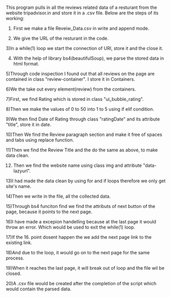 This program pulls in all the reviews related data of a resturant from the website tripadvisor.in and store it in a .csv file.
Below are the steps of its working:

1) First we make a file Reveiw_Data.csv in write and append mode.

2) We give the URL of the resturant in the code.

3)In a while(1) loop we start the connection of URl, store it and the close it.

4) With the help of library bs4(beautifulSoup), we parse the stored data in html format.

5)Through code inspection I found out that all reviews on the page are contained in  class "review-container". I store it in Containers.

6)We the take out every element(review) from the containers.

7)First, we find Rating which is stored in class "ui_bubble_rating".

8)Then we make the values of 0 to 50 into 1 to 5 using if elif condition.

9)We then find Date of Rating through class "ratingDate" and its attribute "title", store it in date.

10)Then We find the Review  paragraph section and make it free of spaces and tabs using replace function.

11)Then we find the Review Title and the do the same as above, to make data clean.

12) Then we find the website name using class img and attribute "data-lazyurl".

13)I had made the data clean by using for  and if loops therefore we only get site's name.

14)Then we write in the file, all the collected data.

15)Through bs4 funciton find we find the attributs of next button of the page, because it points to the next page.

16)I have made a excepion handelling because at the last page it would throw an error. Which would be used to exit the while(1) loop.

17)If the 16. point dosent happen the we add the next page link to the existing link.

18)And due to the loop, it would go on to the next page for the same process.

19)When it reaches the last page, it will break out of loop and the file wil be closed.

20)A .csv file would be created after the completion of the script which would contain the parsed data.
